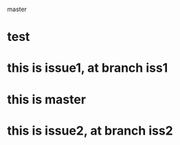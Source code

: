 master
# test

# this is issue1, at branch iss1

# this is master

# this is issue2, at branch iss2


